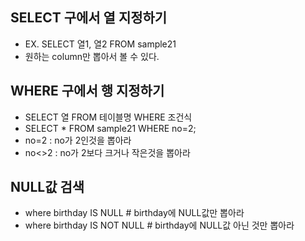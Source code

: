 ## SELECT 구에서 열 지정하기
* EX. SELECT 열1, 열2 FROM sample21
* 원하는 column만 뽑아서 볼 수 있다.

## WHERE 구에서 행 지정하기
* SELECT 열 FROM 테이블명 WHERE 조건식
* SELECT * FROM sample21 WHERE no=2;
* no=2 : no가 2인것을 뽑아라
* no<>2 : no가 2보다 크거나 작은것을 뽑아라

## NULL값 검색
* where birthday IS NULL  # birthday에 NULL값만 뽑아라
* where birthday IS NOT NULL  # birthday에 NULL값 아닌 것만 뽑아라
